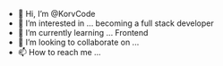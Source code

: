 - 👋 Hi, I’m @KorvCode
- 👀 I’m interested in ... becoming a full stack developer
- 🌱 I’m currently learning ... Frontend
- 💞️ I’m looking to collaborate on ...
- 📫 How to reach me ...

<!---
KorvCode/KorvCode is a ✨ special ✨ repository because its `README.md` (this file) appears on your GitHub profile.
You can click the Preview link to take a look at your changes.
--->
